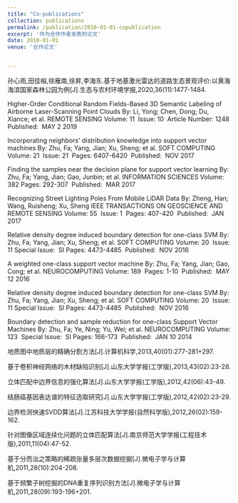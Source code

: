 ```yaml
---
title: "Co-publications"
collection: publications
permalink: /publication/2010-01-01-copublication
excerpt: '作为合作作者发表的论文'
date: 2010-01-01
venue: '合作论文'


---
```

孙心雨,田佳榕,徐雁南,徐昇,李海东.基于地基激光雷达的道路生态景观评价:以黄海海滨国家森林公园为例[J].生态与农村环境学报,2020,36(11):1477-1484.

Higher-Order Conditional Random Fields-Based 3D Semantic Labeling of Airborne Laser-Scanning Point Clouds
By: Li, Yong; Chen, Dong; Du, Xiance; et al.
REMOTE SENSING  Volume: ‏ 11   Issue: ‏ 10     Article Number: 1248   Published: ‏ MAY 2 2019

Incorporating neighbors' distribution knowledge into support vector machines
By: Zhu, Fa; Yang, Jian; Xu, Sheng; et al.
SOFT COMPUTING  Volume: ‏ 21   Issue: ‏ 21   Pages: ‏ 6407-6420   Published: ‏ NOV 2017

Finding the samples near the decision plane for support vector learning
By: Zhu, Fa; Yang, Jian; Gao, Junbin; et al.
INFORMATION SCIENCES  Volume: ‏ 382   Pages: ‏ 292-307   Published: ‏ MAR 2017

Recognizing Street Lighting Poles From Mobile LiDAR Data
By: Zheng, Han; Wang, Ruisheng; Xu, Sheng
IEEE TRANSACTIONS ON GEOSCIENCE AND REMOTE SENSING  Volume: ‏ 55   Issue: ‏ 1   Pages: ‏ 407-420   Published: ‏ JAN 2017

Relative density degree induced boundary detection for one-class SVM
By: Zhu, Fa; Yang, Jian; Xu, Sheng; et al.
SOFT COMPUTING  Volume: ‏ 20   Issue: ‏ 11   Special Issue: ‏ SI   Pages: ‏ 4473-4485   Published: ‏ NOV 2016

A weighted one-class support vector machine
By: Zhu, Fa; Yang, Jian; Gao, Cong; et al.
NEUROCOMPUTING  Volume: ‏ 189   Pages: ‏ 1-10   Published: ‏ MAY 12 2016

Relative density degree induced boundary detection for one-class SVM
By: Zhu, Fa; Yang, Jian; Xu, Sheng; et al.
SOFT COMPUTING  Volume: ‏ 20   Issue: ‏ 11   Special Issue: ‏ SI   Pages: ‏ 4473-4485   Published: ‏ NOV 2016

Boundary detection and sample reduction for one-class Support Vector Machines
By: Zhu, Fa; Ye, Ning; Yu, Wei; et al.
NEUROCOMPUTING  Volume: ‏ 123   Special Issue: ‏ SI   Pages: ‏ 166-173   Published: ‏ JAN 10 2014

地质图中地质层的精确分割方法[J].计算机科学,2013,40(01):277-281+297.

基于卷积神经网络的木材缺陷识别[J].山东大学学报(工学版),2013,43(02):23-28.

立体匹配中边界信息的强化算法[J].山东大学学报(工学版),2012,42(06):43-49.

结肠癌基因表达谱的特征选取研究[J].山东大学学报(工学版),2012,42(02):23-29.

边界检测快速SVDD算法[J].江苏科技大学学报(自然科学版),2012,26(02):159-162.

针对图像区域连续化问题的立体匹配算法[J].南京师范大学学报(工程技术版),2011,11(04):47-52.

基于分而治之策略的稀疏张量多层次数据挖掘[J].微电子学与计算机,2011,28(10):204-208.

基于频繁子树挖掘的DNA重复序列识别方法[J].微电子学与计算机,2011,28(09):193-196+201.


